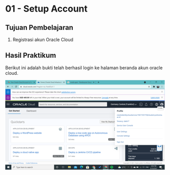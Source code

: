# 01 - Setup Account

## Tujuan Pembelajaran

1. Registrasi akun Oracle Cloud

## Hasil Praktikum

Berikut ini adalah bukti telah berhasil login ke halaman beranda akun oracle cloud.

![Screenshot Dashboard Oracle](img/dashboard_oracle.png)